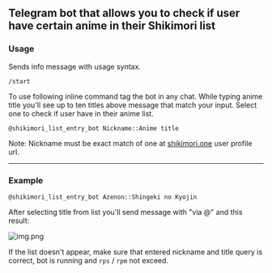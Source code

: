 ## Telegram bot that allows you to check if user have certain anime in their Shikimori list

### Usage
Sends info message with usage syntax.
```text
/start
```
To use following inline command tag the bot in any chat. While typing anime title you'll see up to ten titles above message that match your input. Select one to check if user have in their anime list.
```text
@shikimori_list_entry_bot Nickname::Anime title
```
Note: Nickname must be exact match of one at [shikimori.one](https://shikimori.one) user profile url.

<hr>

### Example
```text
@shikimori_list_entry_bot Azenon::Shingeki no Kyojin
```
After selecting title from list you'll send message with "via @" and this result:

![img.png](https://i.imgur.com/bgdMaW5.png)

If the list doesn't appear, make sure that entered nickname and title query is correct, bot is running and `rps` / `rpm` not exceed.